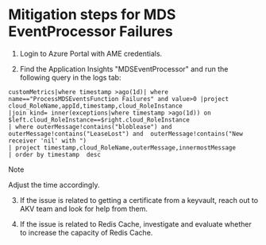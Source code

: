 # Mitigation steps for MDS EventProcessor Failures
1) Login to Azure Portal with AME credentials.

2) Find the Application Insights "MDSEventProcessor" and run the following query in the logs tab:

```
customMetrics|where timestamp >ago(1d)| where name=="ProcessMDSEventsFunction Failures" and value>0 |project cloud_RoleName,appId,timestamp,cloud_RoleInstance
|join kind= inner(exceptions|where timestamp >ago(1d)) on $left.cloud_RoleInstance==$right.cloud_RoleInstance  
| where outerMessage!contains("bloblease") and outerMessage!contains("LeaseLost") and  outerMessage!contains("New receiver 'nil' with ") 
| project timestamp,cloud_RoleName,outerMessage,innermostMessage 
| order by timestamp  desc
```

 > [!Note]
 Adjust the time accordingly.
 
 3) If the issue is related to getting a certificate from a keyvault, reach out to AKV team and look for help from them.

 4) If the issue is related to Redis Cache, investigate and evaluate whether to increase the capacity of Redis Cache.
